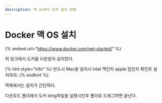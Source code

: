 ```yaml
---
description: 맥 os에서 도커 설치 방법
---
```


# Docker 맥 OS 설치

{% embed url="https://www.docker.com/get-started/" %}

위 링크에서 도커를 다운받아 설치한다.

{% hint style="info" %}
반드시 Mac용 설치시 intel 맥인지 apple 칩인지 확인후 설치하자.
{% endhint %}



맥북에서는 설치가 간단하다.

다운로드 폴더에서 도커 dmg파일을 실행시킨후 폴더로 드래그하면 끝난다.
